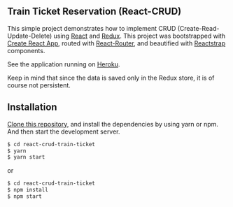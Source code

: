 ## Train Ticket Reservation (React-CRUD)

This simple project demonstrates how to implement CRUD (Create-Read-Update-Delete) using [React](https://reactjs.org/) and [Redux](http://redux.js.org/). This project was bootstrapped with [Create React App](https://github.com/facebookincubator/create-react-app), routed with [React-Router](https://github.com/ReactTraining/react-router), and beautified with [Reactstrap](https://reactstrap.github.io/) components.

See the application running on [Heroku](https://react-crud-train-ticket.herokuapp.com).

Keep in mind that since the data is saved only in the Redux store, it is of course not persistent.


## Installation

[Clone this repository](https://help.github.com/articles/cloning-a-repository/), and install the dependencies by using yarn or npm. And then start the development server.


```sh
$ cd react-crud-train-ticket
$ yarn
$ yarn start
```

or

```sh
$ cd react-crud-train-ticket
$ npm install
$ npm start
```